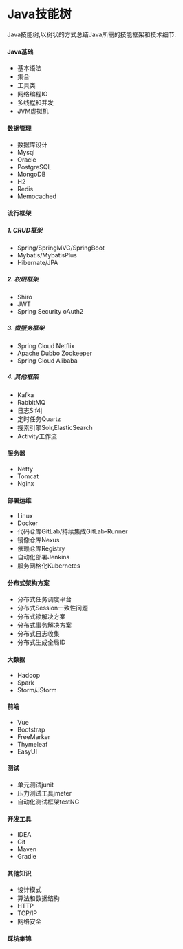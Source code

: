 # Java技能树
Java技能树,以树状的方式总结Java所需的技能框架和技术细节.

#### Java基础
- 基本语法
- 集合
- 工具类
- 网络编程IO
- 多线程和并发
- JVM虚拟机
#### 数据管理
- 数据库设计
- Mysql
- Oracle
- PostgreSQL
- MongoDB
- H2
- Redis
- Memocached
#### 流行框架
##### 1. CRUD框架
- Spring/SpringMVC/SpringBoot
- Mybatis/MybatisPlus
- Hibernate/JPA
##### 2. 权限框架
- Shiro
- JWT
- Spring Security oAuth2
##### 3. 微服务框架
- Spring Cloud Netflix
- Apache Dubbo  Zookeeper
- Spring Cloud Alibaba
##### 4. 其他框架
- Kafka
- RabbitMQ
- 日志Slf4j
- 定时任务Quartz
- 搜索引擎Solr,ElasticSearch
- Activity工作流
#### 服务器
- Netty
- Tomcat
- Nginx
#### 部署运维
- Linux
- Docker
- 代码仓库GitLab/持续集成GitLab-Runner
- 镜像仓库Nexus
- 依赖仓库Registry
- 自动化部署Jenkins
- 服务网格化Kubernetes
#### 分布式架构方案
- 分布式任务调度平台
- 分布式Session一致性问题
- 分布式锁解决方案
- 分布式事务解决方案
- 分布式日志收集
- 分布式生成全局ID
#### 大数据
- Hadoop
- Spark
- Storm/JStorm
#### 前端
- Vue
- Bootstrap
- FreeMarker
- Thymeleaf
- EasyUI
#### 测试
- 单元测试junit
- 压力测试工具jmeter
- 自动化测试框架testNG
#### 开发工具
- IDEA
- Git
- Maven
- Gradle
#### 其他知识
- 设计模式
- 算法和数据结构
- HTTP
- TCP/IP
- 网络安全
#### 踩坑集锦
